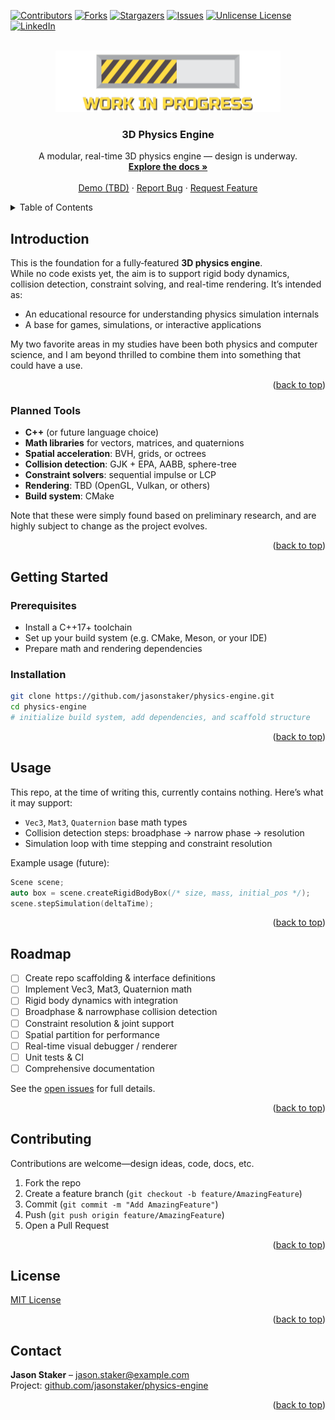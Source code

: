 <a id="readme-top"></a>

[![Contributors][contributors-shield]][contributors-url]
[![Forks][forks-shield]][forks-url]
[![Stargazers][stars-shield]][stars-url]
[![Issues][issues-shield]][issues-url]
[![Unlicense License][license-shield]][license-url]
[![LinkedIn][linkedin-shield]][linkedin-url]

<br />
<div align="center">
  <a href="https://github.com/jasonstaker/physics-engine">
    <img src="assets/images/wip.png" alt="Logo">
  </a>

  <h3 align="center">3D Physics Engine</h3>

  <p align="center">
    A modular, real-time 3D physics engine — design is underway.
    <br />
    <a href="https://github.com/jasonstaker/physics-engine"><strong>Explore the docs »</strong></a>
    <br />
    <br />
    <a href="https://github.com/jasonstaker/physics-engine">Demo (TBD)</a>
    &middot;
    <a href="https://github.com/jasonstaker/physics-engine/issues/new?labels=bug&template=bug-report---.md">Report Bug</a>
    &middot;
    <a href="https://github.com/jasonstaker/physics-engine/issues/new?labels=enhancement&template=feature-request---.md">Request Feature</a>
  </p>
</div>

<details>
  <summary>Table of Contents</summary>
  <ol>
    <li><a href="#introduction">Introduction</a></li>
    <li><a href="#planned-tools">Planned Tools</a></li>
    <li><a href="#getting-started">Getting Started</a></li>
    <li><a href="#usage">Usage</a></li>
    <li><a href="#roadmap">Roadmap</a></li>
    <li><a href="#contributing">Contributing</a></li>
    <li><a href="#license">License</a></li>
    <li><a href="#contact">Contact</a></li>
    <li><a href="#acknowledgments">Acknowledgments</a></li>
  </ol>
</details>

## Introduction

This is the foundation for a fully‑featured **3D physics engine**.  
While no code exists yet, the aim is to support rigid body dynamics, collision detection, constraint solving, and real-time rendering.
It’s intended as:
- An educational resource for understanding physics simulation internals  
- A base for games, simulations, or interactive applications  

My two favorite areas in my studies have been both physics and computer science, and I am beyond thrilled to combine them into something that could have a use.

<p align="right">(<a href="#readme-top">back to top</a>)</p>

### Planned Tools

- **C++** (or future language choice)  
- **Math libraries** for vectors, matrices, and quaternions  
- **Spatial acceleration**: BVH, grids, or octrees  
- **Collision detection**: GJK + EPA, AABB, sphere-tree  
- **Constraint solvers**: sequential impulse or LCP  
- **Rendering**: TBD (OpenGL, Vulkan, or others)  
- **Build system**: CMake

Note that these were simply found based on preliminary research, and are highly subject to change as the project evolves.

<p align="right">(<a href="#readme-top">back to top</a>)</p>

## Getting Started

### Prerequisites

- Install a C++17+ toolchain  
- Set up your build system (e.g. CMake, Meson, or your IDE)  
- Prepare math and rendering dependencies

### Installation

```bash
git clone https://github.com/jasonstaker/physics-engine.git
cd physics-engine
# initialize build system, add dependencies, and scaffold structure
````

<p align="right">(<a href="#readme-top">back to top</a>)</p>

## Usage

This repo, at the time of writing this, currently contains nothing. Here’s what it may support:

* `Vec3`, `Mat3`, `Quaternion` base math types
* Collision detection steps: broadphase → narrow phase → resolution
* Simulation loop with time stepping and constraint resolution

Example usage (future):

```cpp
Scene scene;
auto box = scene.createRigidBodyBox(/* size, mass, initial_pos */);
scene.stepSimulation(deltaTime);
```

<p align="right">(<a href="#readme-top">back to top</a>)</p>

## Roadmap

* [ ] Create repo scaffolding & interface definitions
* [ ] Implement Vec3, Mat3, Quaternion math
* [ ] Rigid body dynamics with integration
* [ ] Broadphase & narrowphase collision detection
* [ ] Constraint resolution & joint support
* [ ] Spatial partition for performance
* [ ] Real-time visual debugger / renderer
* [ ] Unit tests & CI
* [ ] Comprehensive documentation

See the [open issues](https://github.com/jasonstaker/physics-engine/issues) for full details.

<p align="right">(<a href="#readme-top">back to top</a>)</p>

## Contributing

Contributions are welcome—design ideas, code, docs, etc.

1. Fork the repo
2. Create a feature branch (`git checkout -b feature/AmazingFeature`)
3. Commit (`git commit -m "Add AmazingFeature"`)
4. Push (`git push origin feature/AmazingFeature`)
5. Open a Pull Request

<p align="right">(<a href="#readme-top">back to top</a>)</p>

## License

[MIT License](LICENSE)

<p align="right">(<a href="#readme-top">back to top</a>)</p>

## Contact

**Jason Staker** – [jason.staker@example.com](mailto:jason.staker@example.com)  
Project: [github.com/jasonstaker/physics-engine](https://github.com/jasonstaker/physics-engine)

<p align="right">(<a href="#readme-top">back to top</a>)</p>

<!-- MARKDOWN LINKS & IMAGES -->

[contributors-shield]: https://img.shields.io/github/contributors/jasonstaker/physics-engine.svg?style=for-the-badge
[contributors-url]: https://github.com/jasonstaker/physics-engine/graphs/contributors
[forks-shield]: https://img.shields.io/github/forks/jasonstaker/physics-engine.svg?style=for-the-badge
[forks-url]: https://github.com/jasonstaker/physics-engine/network/members
[stars-shield]: https://img.shields.io/github/stars/jasonstaker/physics-engine.svg?style=for-the-badge
[stars-url]: https://github.com/jasonstaker/physics-engine/stargazers
[issues-shield]: https://img.shields.io/github/issues/jasonstaker/physics-engine.svg?style=for-the-badge
[issues-url]: https://github.com/jasonstaker/physics-engine/issues
[license-shield]: https://img.shields.io/github/license/jasonstaker/physics-engine.svg?style=for-the-badge
[license-url]: https://github.com/jasonstaker/physics-engine/blob/master/LICENSE
[linkedin-shield]: https://img.shields.io/badge/-LinkedIn-black.svg?style=for-the-badge&logo=linkedin&colorB=555
[linkedin-url]: https://www.linkedin.com/in/jason-staker-53b8a9280/